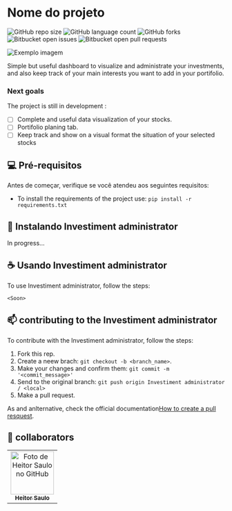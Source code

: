 # Nome do projeto

![GitHub repo size](https://img.shields.io/github/repo-size/iuricode/README-template?style=for-the-badge)
![GitHub language count](https://img.shields.io/github/languages/count/iuricode/README-template?style=for-the-badge)
![GitHub forks](https://img.shields.io/github/forks/iuricode/README-template?style=for-the-badge)
![Bitbucket open issues](https://img.shields.io/bitbucket/issues/iuricode/README-template?style=for-the-badge)
![Bitbucket open pull requests](https://img.shields.io/bitbucket/pr-raw/iuricode/README-template?style=for-the-badge)

<img src="imagem.png" alt="Exemplo imagem">

Simple but useful dashboard to visualize and administrate your investments, and also keep track of your main interests you want to add in your portifolio.

### Next goals

The project is still in development :

- [ ] Complete and useful data visualization of your stocks.
- [ ] Portifolio planing tab.
- [ ] Keep track and show on a visual format the situation of your selected stocks 

## 💻 Pré-requisitos

Antes de começar, verifique se você atendeu aos seguintes requisitos:

- To install the requirements of the project use:
  ``
    pip install -r requirements.txt
  ``


## 🚀 Instalando Investiment administrator

In progress...

## ☕ Usando Investiment administrator

To use Investiment administrator, follow the steps:

```
<Soon>
```

## 📫 contributing to the Investiment administrator

To contribute with the Investiment administrator, follow the steps:

1. Fork this rep.
2. Create a neew brach: `git checkout -b <branch_name>`.
3. Make your changes and confirm them: `git commit -m '<commit_message>'`
4. Send to the original branch: `git push origin Investiment administrator / <local>`
5. Make a pull request.

As and anlternative, check the official documentation[How to create a pull resquest](https://help.github.com/en/github/collaborating-with-issues-and-pull-requests/creating-a-pull-request).

## 🤝 collaborators


<table>
  <tr>
    <td align="center">
      <a href="#" title="...">
        <img src="https://avatars3.githubusercontent.com/u/84213370" width="100px;" alt="Foto de Heitor Saulo no GitHub"/><br>
        <sub>
          <b>Heitor Saulo</b>
        </sub>
      </a>
    </td>
  </tr>
</table>
